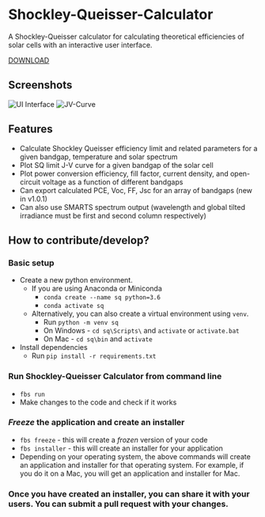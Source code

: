 # Shockley-Queisser-Calculator
A Shockley-Queisser calculator for calculating theoretical efficiencies of solar cells with an interactive user interface.

[DOWNLOAD](https://github.com/SarthakJariwala/Schokley-Queisser-Calculator/releases)

## Screenshots
![UI Interface](https://github.com/SarthakJariwala/Schokley-Queisser-Calculator/tree/master/Screenshots/SQ_Calculator_UI.png)
![JV-Curve](https://github.com/SarthakJariwala/Schokley-Queisser-Calculator/tree/master/Screenshots/j_v_curve.png)

## Features
* Calculate Shockley Queisser efficiency limit and related parameters for a given bandgap, temperature and solar spectrum
* Plot SQ limit J-V curve for a given bandgap of the solar cell
* Plot power conversion efficiency, fill factor, current density, and open-circuit voltage as a function of different bandgaps
* Can export calculated PCE, Voc, FF, Jsc for an array of bandgaps (new in v1.0.1)
* Can also use SMARTS spectrum output (wavelength and global tilted irradiance must be first and second column respectively)

## How to contribute/develop?
### Basic setup
* Create a new python environment. 
    * If you are using Anaconda or Miniconda 
        * `conda create --name sq python=3.6` 
        * `conda activate sq`
    * Alternatively, you can also create a virtual environment using `venv`.
        * Run `python -m venv sq` 
        * On Windows - `cd sq\Scripts\` and `activate` or `activate.bat`
        * On Mac - `cd sq\bin` and `activate`
* Install dependencies 
    * Run `pip install -r requirements.txt`
### Run Shockley-Queisser Calculator from command line
* `fbs run`
* Make changes to the code and check if it works
### *Freeze* the application and create an installer
* `fbs freeze` - this will create a _frozen_ version of your code
* `fbs installer` - this will create an installer for your application
* Depending on your operating system, the above commands will create an application and installer for that operating system. For example, if you do it on a Mac, you will get an application and installer for Mac.
### Once you have created an installer, you can share it with your users. You can submit a pull request with your changes.
